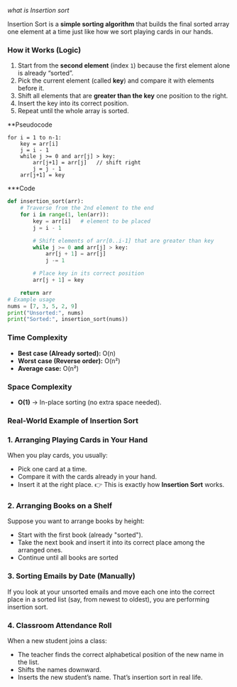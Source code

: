 *what is Insertion sort*

Insertion Sort is a **simple sorting algorithm** that builds the final sorted array one element at a time just like how we sort playing cards in our hands.

### How it Works (Logic)

1. Start from the **second element** (index `1`) because the first element alone is already “sorted”.
2. Pick the current element (called **key**) and compare it with elements before it.
3. Shift all elements that are **greater than the key** one position to the right.
4. Insert the key into its correct position.
5. Repeat until the whole array is sorted.

**Pseudocode
```
for i = 1 to n-1:
    key = arr[i]
    j = i - 1
    while j >= 0 and arr[j] > key:
        arr[j+1] = arr[j]   // shift right
        j = j - 1
    arr[j+1] = key
```

***Code 
``` python
def insertion_sort(arr):
    # Traverse from the 2nd element to the end
    for i in range(1, len(arr)):
        key = arr[i]   # element to be placed
        j = i - 1

        # Shift elements of arr[0..i-1] that are greater than key
        while j >= 0 and arr[j] > key:
            arr[j + 1] = arr[j]
            j -= 1

        # Place key in its correct position
        arr[j + 1] = key

    return arr
# Example usage
nums = [7, 3, 5, 2, 9]
print("Unsorted:", nums)
print("Sorted:", insertion_sort(nums))

```

###  Time Complexity

- **Best case (Already sorted):** O(n)
- **Worst case (Reverse order):** O(n²)
- **Average case:** O(n²)
###  Space Complexity

- **O(1)** → In-place sorting (no extra space needed).

### Real-World Example of Insertion Sort

### 1. **Arranging Playing Cards in Your Hand**

When you play cards, you usually:
- Pick one card at a time.
- Compare it with the cards already in your hand.
- Insert it at the right place.
👉 This is exactly how **Insertion Sort** works.

### 2. **Arranging Books on a Shelf**
Suppose you want to arrange books by height:
- Start with the first book (already "sorted").
- Take the next book and insert it into its correct place among the arranged ones.
- Continue until all books are sorted
### 3. **Sorting Emails by Date (Manually)**
If you look at your unsorted emails and move each one into the correct place in a sorted list (say, from newest to oldest), you are performing insertion sort.

### 4. **Classroom Attendance Roll**
When a new student joins a class:
- The teacher finds the correct alphabetical position of the new name in the list.
- Shifts the names downward.
- Inserts the new student’s name.
That’s insertion sort in real life.